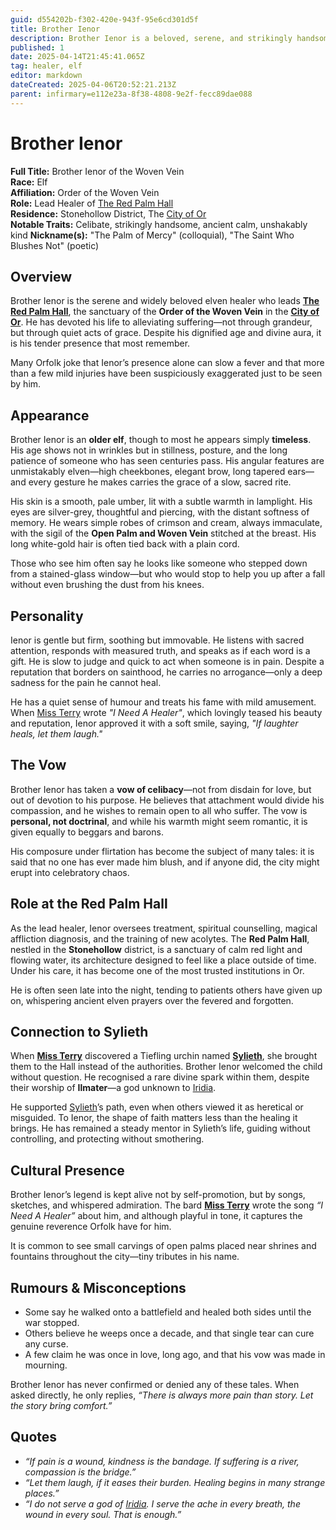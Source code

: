 ```yaml
---
guid: d554202b-f302-420e-943f-95e6cd301d5f
title: Brother Ienor
description: Brother Ienor is a beloved, serene, and strikingly handsome elven healer leading the Order of the Woven Vein in the City of Or, renowned for his unwavering kindness and legendary ability to ease suffering.
published: 1
date: 2025-04-14T21:45:41.065Z
tag: healer, elf
editor: markdown
dateCreated: 2025-04-06T20:52:21.213Z
parent: infirmary=e112e23a-8f38-4808-9e2f-fecc89dae088
---
```


# Brother Ienor

**Full Title:** Brother Ienor of the Woven Vein  
**Race:** Elf  
**Affiliation:** Order of the Woven Vein  
**Role:** Lead Healer of [The Red Palm Hall](/geography/settlement/city/city-of-or/shop/the-red-palm-hall.md)  
**Residence:** Stonehollow District, The [City of Or](/geography/settlement/city/city-of-or.md)  
**Notable Traits:** Celibate, strikingly handsome, ancient calm, unshakably kind
**Nickname(s):** "The Palm of Mercy" (colloquial), "The Saint Who Blushes Not" (poetic)

## Overview

Brother Ienor is the serene and widely beloved elven healer who leads **[The Red Palm Hall](/geography/settlement/city/city-of-or/shop/the-red-palm-hall.md)**, the sanctuary of the **Order of the Woven Vein** in the **[City of Or](/geography/settlement/city/city-of-or.md)**. He has devoted his life to alleviating suffering—not through grandeur, but through quiet acts of grace. Despite his dignified age and divine aura, it is his tender presence that most remember. 

Many Orfolk joke that Ienor’s presence alone can slow a fever and that more than a few mild injuries have been suspiciously exaggerated just to be seen by him.

## Appearance

Brother Ienor is an **older elf**, though to most he appears simply **timeless**. His age shows not in wrinkles but in stillness, posture, and the long patience of someone who has seen centuries pass. His angular features are unmistakably elven—high cheekbones, elegant brow, long tapered ears—and every gesture he makes carries the grace of a slow, sacred rite.

His skin is a smooth, pale umber, lit with a subtle warmth in lamplight. His eyes are silver-grey, thoughtful and piercing, with the distant softness of memory. He wears simple robes of crimson and cream, always immaculate, with the sigil of the **Open Palm and Woven Vein** stitched at the breast. His long white-gold hair is often tied back with a plain cord.

Those who see him often say he looks like someone who stepped down from a stained-glass window—but who would stop to help you up after a fall without even brushing the dust from his knees.

## Personality

Ienor is gentle but firm, soothing but immovable. He listens with sacred attention, responds with measured truth, and speaks as if each word is a gift. He is slow to judge and quick to act when someone is in pain. Despite a reputation that borders on sainthood, he carries no arrogance—only a deep sadness for the pain he cannot heal.

He has a quiet sense of humour and treats his fame with mild amusement. When [Miss Terry](/being/character/miss-terry.md) wrote *"I Need A Healer"*, which lovingly teased his beauty and reputation, Ienor approved it with a soft smile, saying, *"If laughter heals, let them laugh."*

## The Vow

Brother Ienor has taken a **vow of celibacy**—not from disdain for love, but out of devotion to his purpose. He believes that attachment would divide his compassion, and he wishes to remain open to all who suffer. The vow is **personal, not doctrinal**, and while his warmth might seem romantic, it is given equally to beggars and barons.

His composure under flirtation has become the subject of many tales: it is said that no one has ever made him blush, and if anyone did, the city might erupt into celebratory chaos.

## Role at the Red Palm Hall

As the lead healer, Ienor oversees treatment, spiritual counselling, magical affliction diagnosis, and the training of new acolytes. The **Red Palm Hall**, nestled in the **Stonehollow** district, is a sanctuary of calm red light and flowing water, its architecture designed to feel like a place outside of time. Under his care, it has become one of the most trusted institutions in Or.

He is often seen late into the night, tending to patients others have given up on, whispering ancient elven prayers over the fevered and forgotten.

## Connection to Sylieth

When **[Miss Terry](/being/character/miss-terry.md)** discovered a Tiefling urchin named **[Sylieth](/being/character/sylieth.md)**, she brought them to the Hall instead of the authorities. Brother Ienor welcomed the child without question. He recognised a rare divine spark within them, despite their worship of **Ilmater**—a god unknown to [Iridia](/geography/world/iridia.md).

He supported [Sylieth](/being/character/sylieth.md)’s path, even when others viewed it as heretical or misguided. To Ienor, the shape of faith matters less than the healing it brings. He has remained a steady mentor in Sylieth’s life, guiding without controlling, and protecting without smothering.

## Cultural Presence

Brother Ienor’s legend is kept alive not by self-promotion, but by songs, sketches, and whispered admiration. The bard **[Miss Terry](/being/character/miss-terry.md)** wrote the song *“I Need A Healer”* about him, and although playful in tone, it captures the genuine reverence Orfolk have for him.

It is common to see small carvings of open palms placed near shrines and fountains throughout the city—tiny tributes in his name.

## Rumours & Misconceptions

- Some say he walked onto a battlefield and healed both sides until the war stopped.
- Others believe he weeps once a decade, and that single tear can cure any curse.
- A few claim he was once in love, long ago, and that his vow was made in mourning.

Brother Ienor has never confirmed or denied any of these tales. When asked directly, he only replies, *“There is always more pain than story. Let the story bring comfort.”*

## Quotes

- *“If pain is a wound, kindness is the bandage. If suffering is a river, compassion is the bridge.”*
- *“Let them laugh, if it eases their burden. Healing begins in many strange places.”*
- *“I do not serve a god of [Iridia](/geography/world/iridia.md). I serve the ache in every breath, the wound in every soul. That is enough.”*
